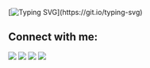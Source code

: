[![Typing SVG](https://readme-typing-svg.herokuapp.com?color=%2336BCF7&lines=hello%2C+world+%F0%9F%91%8B;i'm+rawaz+....)](https://git.io/typing-svg)






## Connect with me:
<p align="left">

<a href = "https://twitter.com/rawazmansur"><img src="https://img.icons8.com/fluent/48/000000/twitter.png"/></a>
<a href = "https://www.instagram.com/rawazmansur/"><img src="https://img.icons8.com/fluent/48/000000/instagram-new.png"/></a>
<a href = "https://www.youtube.com/channel/UCC57oHBELz5GPLmtSKYPepw"><img src="https://img.icons8.com/color/48/000000/youtube-play.png"/></a>
<a href = "https://www.facebook.com/rawazmansurr"><img src="https://img.icons8.com/color/48/000000/facebook-new.png"/>



</p>
